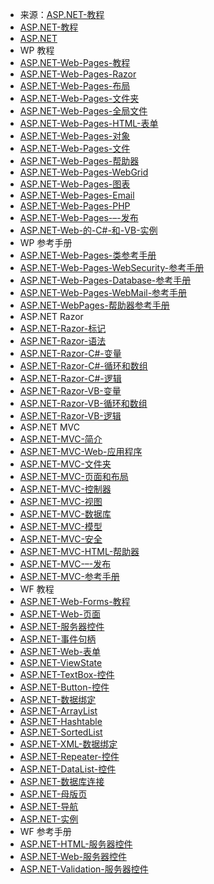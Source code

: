 - 来源：[ASP.NET-教程](https://www.runoob.com/aspnet/aspnet-intro.html)
- [ASP.NET-教程](https://www.runoob.com/aspnet/aspnet-tutorial.html)
- [ASP.NET](https://www.runoob.com/aspnet/aspnet.html)
- WP 教程
- [ASP.NET-Web-Pages-教程](https://www.runoob.com/aspnet/webpages-intro.html)
- [ASP.NET-Web-Pages-Razor](https://www.runoob.com/aspnet/webpages-razor.html)
- [ASP.NET-Web-Pages-布局](https://www.runoob.com/aspnet/webpages-layout.html)
- [ASP.NET-Web-Pages-文件夹](https://www.runoob.com/aspnet/webpages-folders.html)
- [ASP.NET-Web-Pages-全局文件](https://www.runoob.com/aspnet/webpages-global.html)
- [ASP.NET-Web-Pages-HTML-表单](https://www.runoob.com/aspnet/webpages-forms.html)
- [ASP.NET-Web-Pages-对象](https://www.runoob.com/aspnet/webpages-objects.html)
- [ASP.NET-Web-Pages-文件](https://www.runoob.com/aspnet/webpages-files.html)
- [ASP.NET-Web-Pages-帮助器](https://www.runoob.com/aspnet/webpages-helpers.html)
- [ASP.NET-Web-Pages-WebGrid](https://www.runoob.com/aspnet/webpages-webgrid.html)
- [ASP.NET-Web-Pages-图表](https://www.runoob.com/aspnet/webpages-chart.html)
- [ASP.NET-Web-Pages-Email](https://www.runoob.com/aspnet/webpages-email.html)
- [ASP.NET-Web-Pages-PHP](https://www.runoob.com/aspnet/webpages-php.html)
- [ASP.NET-Web-Pages-–-发布](https://www.runoob.com/aspnet/webpages-publish.html)
- [ASP.NET-Web-的-C#-和-VB-实例](https://www.runoob.com/aspnet/webpages-examples.html)
- WP 参考手册
- [ASP.NET-Web-Pages-类参考手册](https://www.runoob.com/aspnet/webpages-ref-classes.html)
- [ASP.NET-Web-Pages-WebSecurity-参考手册](https://www.runoob.com/aspnet/webpages-ref-websecurity.html)
- [ASP.NET-Web-Pages-Database-参考手册](https://www.runoob.com/aspnet/webpages-ref-database.html)
- [ASP.NET-Web-Pages-WebMail-参考手册](https://www.runoob.com/aspnet/webpages-ref-webmail.html)
- [ASP.NET-WebPages-帮助器参考手册](https://www.runoob.com/aspnet/webpages-ref-helpers.html)
- ASP.NET Razor
- [ASP.NET-Razor-标记](https://www.runoob.com/aspnet/razor-intro.html)
- [ASP.NET-Razor-语法](https://www.runoob.com/aspnet/razor-syntax.html)
- [ASP.NET-Razor-C#-变量](https://www.runoob.com/aspnet/razor-cs-variables.html)
- [ASP.NET-Razor-C#-循环和数组](https://www.runoob.com/aspnet/razor-cs-loops.html)
- [ASP.NET-Razor-C#-逻辑](https://www.runoob.com/aspnet/razor-cs-logic.html)
- [ASP.NET-Razor-VB-变量](https://www.runoob.com/aspnet/razor-vb-variables.html)
- [ASP.NET-Razor-VB-循环和数组](https://www.runoob.com/aspnet/razor-vb-loops.html)
- [ASP.NET-Razor-VB-逻辑](https://www.runoob.com/aspnet/razor-vb-logic.html)
- ASP.NET MVC
- [ASP.NET-MVC-简介](https://www.runoob.com/aspnet/mvc-intro.html)
- [ASP.NET-MVC-Web-应用程序](https://www.runoob.com/aspnet/mvc-app.html)
- [ASP.NET-MVC-文件夹](https://www.runoob.com/aspnet/mvc-folders.html)
- [ASP.NET-MVC-页面和布局](https://www.runoob.com/aspnet/mvc-layout.html)
- [ASP.NET-MVC-控制器](https://www.runoob.com/aspnet/mvc-controllers.html)
- [ASP.NET-MVC-视图](https://www.runoob.com/aspnet/mvc-views.html)
- [ASP.NET-MVC-数据库](https://www.runoob.com/aspnet/mvc-database.html)
- [ASP.NET-MVC-模型](https://www.runoob.com/aspnet/mvc-models.html)
- [ASP.NET-MVC-安全](https://www.runoob.com/aspnet/mvc-security.html)
- [ASP.NET-MVC-HTML-帮助器](https://www.runoob.com/aspnet/mvc-htmlhelpers.html)
- [ASP.NET-MVC-–-发布](https://www.runoob.com/aspnet/mvc-publish.html)
- [ASP.NET-MVC-参考手册](https://www.runoob.com/aspnet/mvc-reference.html)
- WF 教程
- [ASP.NET-Web-Forms-教程](https://www.runoob.com/aspnet/aspnet-intro.html)
- [ASP.NET-Web-页面](https://www.runoob.com/aspnet/aspnet-pages.html)
- [ASP.NET-服务器控件](https://www.runoob.com/aspnet/aspnet-controls.html)
- [ASP.NET-事件句柄](https://www.runoob.com/aspnet/aspnet-events.html)
- [ASP.NET-Web-表单](https://www.runoob.com/aspnet/aspnet-forms.html)
- [ASP.NET-ViewState](https://www.runoob.com/aspnet/aspnet-viewstate.html)
- [ASP.NET-TextBox-控件](https://www.runoob.com/aspnet/aspnet-textbox.html)
- [ASP.NET-Button-控件](https://www.runoob.com/aspnet/aspnet-button.html)
- [ASP.NET-数据绑定](https://www.runoob.com/aspnet/aspnet-databinding.html)
- [ASP.NET-ArrayList](https://www.runoob.com/aspnet/aspnet-arraylist.html)
- [ASP.NET-Hashtable](https://www.runoob.com/aspnet/aspnet-hashtable.html)
- [ASP.NET-SortedList](https://www.runoob.com/aspnet/aspnet-sortedlist.html)
- [ASP.NET-XML-数据绑定](https://www.runoob.com/aspnet/aspnet-xml.html)
- [ASP.NET-Repeater-控件](https://www.runoob.com/aspnet/aspnet-repeater.html)
- [ASP.NET-DataList-控件](https://www.runoob.com/aspnet/aspnet-datalist.html)
- [ASP.NET-数据库连接](https://www.runoob.com/aspnet/aspnet-dbconnection.html)
- [ASP.NET-母版页](https://www.runoob.com/aspnet/aspnet-masterpages.html)
- [ASP.NET-导航](https://www.runoob.com/aspnet/aspnet-navigation.html)
- [ASP.NET-实例](https://www.runoob.com/aspnet/aspnet-examples.html)
- WF 参考手册
- [ASP.NET-HTML-服务器控件](https://www.runoob.com/aspnet/aspnet-ref-htmlcontrols.html)
- [ASP.NET-Web-服务器控件](https://www.runoob.com/aspnet/aspnet-ref-webcontrols.html)
- [ASP.NET-Validation-服务器控件](https://www.runoob.com/aspnet/aspnet-ref-validationcontrols.html)
